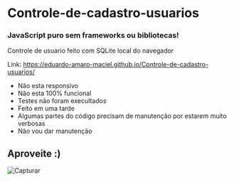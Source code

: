 # Controle-de-cadastro-usuarios
### JavaScript puro sem frameworks ou bibliotecas!
Controle de usuario feito com SQLite local do navegador

Link: https://eduardo-amaro-maciel.github.io/Controle-de-cadastro-usuarios/

- Não esta responsivo 
- Não esta 100% funcional
- Testes não foram execultados
- Feito em uma tarde
- Algumas partes do código precisam de manutenção por estarem muito verbosas
- Não vou dar manutenção
 ## Aproveite :)

![Capturar](https://user-images.githubusercontent.com/73178068/168907781-4c4200c3-d112-424a-a03e-27f9f04fa2ac.JPG)
